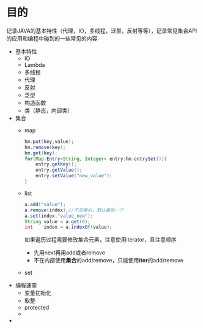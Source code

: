 # 目的

记录JAVA的基本特性（代理，IO，多线程，泛型，反射等等），记录常见集合API的应用和编程中碰到的一些常见的内容

- 基本特性
  - IO
  - Lambda
  - 多线程
  - 代理
  - 反射
  - 泛型
  - 构造函数
  - 类（静态，内部类）
- 集合
  - map
  
    ```java
    hm.put(key,value);
    hm.remove(key);
    hm.get(key);
    for(Map.Entry<String, Integer> entry:hm.entrySet()){
    	entry.getKey();
        entry.getValue();
        entry.setValue("new_value");
    }
    ```
  
    
  
  - list
  
    ```java
    a.add("value");
    a.remove(index);//不加索引，默认最后一个
    a.set(index,"value_new");
    String value = a.get(0);
    int    index = a.indexOf(value);
    ```
  
    如果遍历过程需要修改集合元素，注意使用iterator，且注意顺序
  
    - 先用next再用add或者remove
    - 不在内部使用**集合**的add/remove，只能使用**iter**的add/remove
  
  - set
- 编程速查
  - 变量初始化
  - 取整
  - protected
  - 
- 